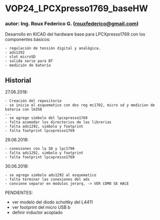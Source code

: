 # VOP24_LPCXpresso1769_baseHW #

### autor: Ing. Roux Federico G. (rouxfederico@gmail.com) ###

Desarrollo en KICAD del hardware base para LPCXpresso1769 con los componentes básicos:

	- regulación de tensión digital y analógica.
	- ads1292
	- slot microSD
	- salida serie para BT
	- medición de batería

## Historial ##

27.06.2018:

	- Creación del repositorio
    - se inicio el esquematico con dos reg mc1702, micro sd y medicion de bateria con lm358
    ...
    - se agrego simbolo del lpcxpresso1769
    - falta acomodar los directorios de las librerias
    - falta ads1292, simbolo y footprint
    - falta footprint lpcxpresso1769

29.06.2018:

    - conexiones con la SD y lpc1796
    - falta ads1292, simbolo y footprint
    - falta footprint lpcxpresso1769

30.06.2018:

    - se agrego simbolo ads1292 al esquematico
    - falta terminar las conexiones del ads
    - conviene separar en modulos jerarq. -> VER COMO SE HACE

PENDIENTES:

- ver modelo del diodo schottky del L4411
- ver footprint del micro USB b
- definir inductor acoplado
